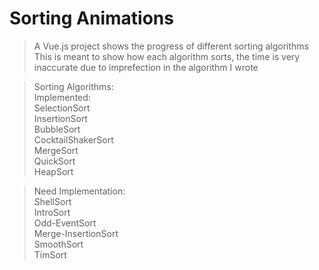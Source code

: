 # Sorting Animations

> A Vue.js project shows the progress of different sorting algorithms<br/>
> This is meant to show how each algorithm sorts, the time is very inaccurate due to imprefection in the algorithm I wrote

> Sorting Algorithms:<br/>
>   Implemented:<br/>
>     SelectionSort<br/>
>     InsertionSort<br/>
>     BubbleSort<br/>
>     CocktailShakerSort<br/>
>     MergeSort<br/>
>     QuickSort<br/>
>     HeapSort<br/>

>   Need Implementation:<br/>
>     ShellSort<br/>
>     IntroSort<br/>
>     Odd-EventSort<br/>
>     Merge-InsertionSort<br/>
>     SmoothSort<br/>
>     TimSort<br/>
